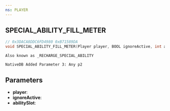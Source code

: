 ```yaml
---
ns: PLAYER
---
```

## SPECIAL_ABILITY_FILL_METER

```c
// 0x3DACA8DDC6FD4980 0xB71589DA
void SPECIAL_ABILITY_FILL_METER(Player player, BOOL ignoreActive, int abilitySlot);
```

```
Also known as _RECHARGE_SPECIAL_ABILITY
```

```
NativeDB Added Parameter 3: Any p2
```

## Parameters
* **player**: 
* **ignoreActive**: 
* **abilitySlot**: 

